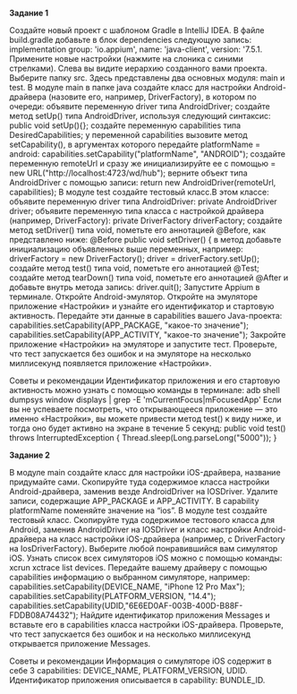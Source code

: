 **Задание 1**

Создайте новый проект с шаблоном Gradle в IntelliJ IDEA.
В файле build.gradle добавьте в блок dependencies следующую запись:
implementation group: 'io.appium', name: 'java-client', version: '7.5.1.
Примените новые настройки (нажмите на слоника с синими стрелками).
Слева вы видите иерархию созданного вами проекта. Выберите папку src. Здесь представлены два основных модуля: main и test. В модуле main в папке java создайте класс для настройки Android-драйвера (назовите его, например, DriverFactory), в котором по очереди:
объявите переменную driver типа AndroidDriver;
создайте метод setUp() типа AndroidDriver, используя следующий синтаксис: public void setUp(){};
создайте переменную capabilities типа DesiredCapabilities;
у переменной capabilities вызовите метод setCapability(), в аргументах которого передайте platformName = android: capabilities.setCapability("platformName", "ANDROID");
создайте переменную remoteUrl и сразу же инициализируйте ее с помощью = new URL("http://localhost:4723/wd/hub");
верните объект типа AndroidDriver с помощью записи: return new AndroidDriver(remoteUrl, capabilities);
В модуле test создайте тестовый класс.В этом классе:
объявите переменную driver типа AndroidDriver:
private AndroidDriver driver;
объявите переменную типа класса с настройкой драйвера (например, DriverFactory): private DriverFactory driverFactory;
создайте метод setDriver() типа void, пометьте его аннотацией @Before, как представлено ниже:
@Before
public void setDriver() {
в метод добавьте инициализацию объявленных выше переменных, например:
driverFactory = new DriverFactory();
driver = driverFactory.setUp();
создайте метод test() типа void, пометьте его аннотацией @Test;
создайте метод tearDown() типа void, пометьте его аннотацией @After и добавьте внутрь метода запись: driver.quit();
Запустите Appium в терминале.
Откройте Android-эмулятор.
Откройте на эмуляторе приложение «Настройки» и узнайте его идентификатор и стартовую активность.
Передайте эти данные в capabilities вашего Java-проекта:
capabilities.setCapability(APP_PACKAGE, "какое-то значение");
capabilities.setCapability(APP_ACTIVITY, "какое-то значение");
Закройте приложение «Настройки» на эмуляторе и запустите тест.
Проверьте, что тест запускается без ошибок и на эмуляторе на несколько миллисекунд появляется приложение «Настройки».


Советы и рекомендации
Идентификатор приложения и его стартовую активность можно узнать с помощью команды в терминале:
adb shell dumpsys window displays | grep -E 'mCurrentFocus|mFocusedApp'
Если вы не успеваете посмотреть, что открывающееся приложение — это именно «Настройки», вы можете привести метод test() к виду ниже, и тогда оно будет активно на экране в течение 5 секунд:
public void test() throws InterruptedException
{     Thread.sleep(Long.parseLong("5000")); }


**Задание 2**

В модуле main создайте класс для настройки iOS-драйвера, название придумайте сами.
Скопируйте туда содержимое класса настройки Android-драйвера, заменив везде AndroidDriver на IOSDriver.
Удалите записи, содержащие APP_PACKAGE и APP_ACTIVITY.
В capability platformName поменяйте значение на “ios”.
В модуле test создайте тестовый класс.
Скопируйте туда содержимое тестового класса для Android, заменив AndroidDriver на IOSDriver и класс настройки Android-драйвера на класс настройки iOS-драйвера (например, с DriverFactory на IosDriverFactory).
Выберите любой понравившийся вам симулятор iOS. Узнать список всех симуляторов iOS можно с помощью команды: xcrun xctrace list devices.
Передайте вашему драйверу с помощью capabilities информацию о выбранном симуляторе, например:
capabilities.setCapability(DEVICE_NAME, "iPhone 12 Pro Max");
capabilities.setCapability(PLATFORM_VERSION, "14.4");
capabilities.setCapability(UDID,"6E6ED0AF-003B-400D-B88F-FDDB08A74432");
Найдите идентификатор приложения Messages и вставьте его в capabilities класса настройки iOS-драйвера.
Проверьте, что тест запускается без ошибок и на несколько миллисекунд открывается приложение Messages.


Советы и рекомендации
Информация о симуляторе iOS содержит в себе 3 capabilities:
DEVICE_NAME, PLATFORM_VERSION, UDID.
Идентификатор приложения описывается в capability: BUNDLE_ID.